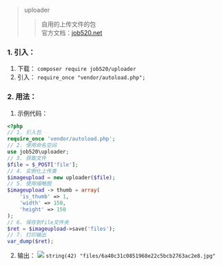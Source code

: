 > uploader
>> 自用的上传文件的包  
>> 官方文档：[job520.net](http://doc.job520.net/web/#/3?page_id=39)

### 1. 引入：
1. 下载：
`
composer require job520/uploader
`
2. 引入：
`
require_once "vendor/autoload.php";
`
### 2. 用法：
1. 示例代码：
```php
<?php
// 1. 引入包
require_once 'vendor/autoload.php';
// 2. 使用命名空间
use job520\uploader;
// 3. 获取文件
$file = $_POST['file'];
// 4. 实例化上传类
$imageupload = new uploader($file);
// 5. 使用缩略图
$imageupload -> thumb = array(
    'is_thumb' => 1,
    'width' => 150,
    'height' => 150
);
// 6. 保存到file文件夹
$ret = $imageupload->save('files');
// 7. 打印输出
var_dump($ret);
```
2. 输出：
![](http://doc.job520.net/server/../Public/Uploads/2019-02-02/5c54950673295.png)
`
string(42) "files/6a40c31c0851968e22c5bcb2763ac2e8.jpg"
`
